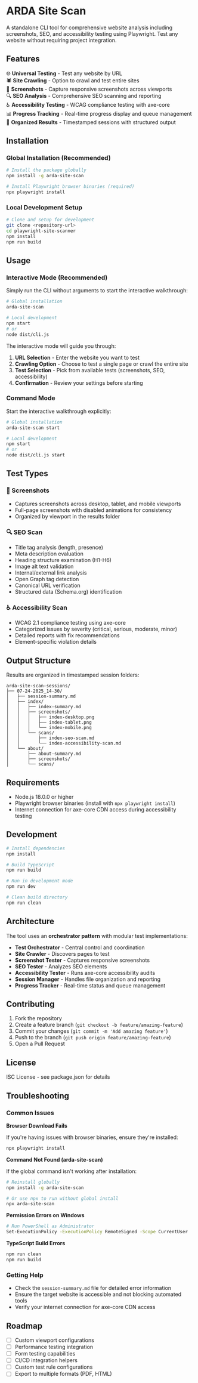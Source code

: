 # ARDA Site Scan

A standalone CLI tool for comprehensive website analysis including screenshots, SEO, and accessibility testing using Playwright. Test any website without requiring project integration.

## Features

🌐 **Universal Testing** - Test any website by URL  
🕷️ **Site Crawling** - Option to crawl and test entire sites  
📸 **Screenshots** - Capture responsive screenshots across viewports  
🔍 **SEO Analysis** - Comprehensive SEO scanning and reporting  
♿ **Accessibility Testing** - WCAG compliance testing with axe-core  
📊 **Progress Tracking** - Real-time progress display and queue management  
📁 **Organized Results** - Timestamped sessions with structured output  

## Installation

### Global Installation (Recommended)

```bash
# Install the package globally
npm install -g arda-site-scan

# Install Playwright browser binaries (required)
npx playwright install
```

### Local Development Setup

```bash
# Clone and setup for development
git clone <repository-url>
cd playwright-site-scanner
npm install
npm run build
```

## Usage

### Interactive Mode (Recommended)

Simply run the CLI without arguments to start the interactive walkthrough:

```bash
# Global installation
arda-site-scan

# Local development
npm start
# or
node dist/cli.js
```

The interactive mode will guide you through:
1. **URL Selection** - Enter the website you want to test
2. **Crawling Option** - Choose to test a single page or crawl the entire site
3. **Test Selection** - Pick from available tests (screenshots, SEO, accessibility)
4. **Confirmation** - Review your settings before starting

### Command Mode

Start the interactive walkthrough explicitly:

```bash
# Global installation
arda-site-scan start

# Local development
npm start
# or
node dist/cli.js start
```

## Test Types

### 📸 Screenshots
- Captures screenshots across desktop, tablet, and mobile viewports
- Full-page screenshots with disabled animations for consistency
- Organized by viewport in the results folder

### 🔍 SEO Scan
- Title tag analysis (length, presence)
- Meta description evaluation
- Heading structure examination (H1-H6)
- Image alt text validation
- Internal/external link analysis
- Open Graph tag detection
- Canonical URL verification
- Structured data (Schema.org) identification

### ♿ Accessibility Scan
- WCAG 2.1 compliance testing using axe-core
- Categorized issues by severity (critical, serious, moderate, minor)
- Detailed reports with fix recommendations
- Element-specific violation details

## Output Structure

Results are organized in timestamped session folders:

```
arda-site-scan-sessions/
├── 07-24-2025_14-30/
│   ├── session-summary.md
│   ├── index/
│   │   ├── index-summary.md
│   │   ├── screenshots/
│   │   │   ├── index-desktop.png
│   │   │   ├── index-tablet.png
│   │   │   └── index-mobile.png
│   │   └── scans/
│   │       ├── index-seo-scan.md
│   │       └── index-accessibility-scan.md
│   └── about/
│       ├── about-summary.md
│       ├── screenshots/
│       └── scans/
```

## Requirements

- Node.js 18.0.0 or higher
- Playwright browser binaries (install with `npx playwright install`)
- Internet connection for axe-core CDN access during accessibility testing

## Development

```bash
# Install dependencies
npm install

# Build TypeScript
npm run build

# Run in development mode
npm run dev

# Clean build directory
npm run clean
```

## Architecture

The tool uses an **orchestrator pattern** with modular test implementations:

- **Test Orchestrator** - Central control and coordination
- **Site Crawler** - Discovers pages to test
- **Screenshot Tester** - Captures responsive screenshots
- **SEO Tester** - Analyzes SEO elements
- **Accessibility Tester** - Runs axe-core accessibility audits
- **Session Manager** - Handles file organization and reporting
- **Progress Tracker** - Real-time status and queue management

## Contributing

1. Fork the repository
2. Create a feature branch (`git checkout -b feature/amazing-feature`)
3. Commit your changes (`git commit -m 'Add amazing feature'`)
4. Push to the branch (`git push origin feature/amazing-feature`)
5. Open a Pull Request

## License

ISC License - see package.json for details

## Troubleshooting

### Common Issues

**Browser Download Fails**

If you're having issues with browser binaries, ensure they're installed:
```bash
npx playwright install
```

**Command Not Found (arda-site-scan)**

If the global command isn't working after installation:
```bash
# Reinstall globally
npm install -g arda-site-scan

# Or use npx to run without global install
npx arda-site-scan
```

**Permission Errors on Windows**
```bash
# Run PowerShell as Administrator
Set-ExecutionPolicy -ExecutionPolicy RemoteSigned -Scope CurrentUser
```

**TypeScript Build Errors**
```bash
npm run clean
npm run build
```

### Getting Help

- Check the `session-summary.md` file for detailed error information
- Ensure the target website is accessible and not blocking automated tools
- Verify your internet connection for axe-core CDN access

## Roadmap

- [ ] Custom viewport configurations
- [ ] Performance testing integration
- [ ] Form testing capabilities
- [ ] CI/CD integration helpers
- [ ] Custom test rule configurations
- [ ] Export to multiple formats (PDF, HTML)